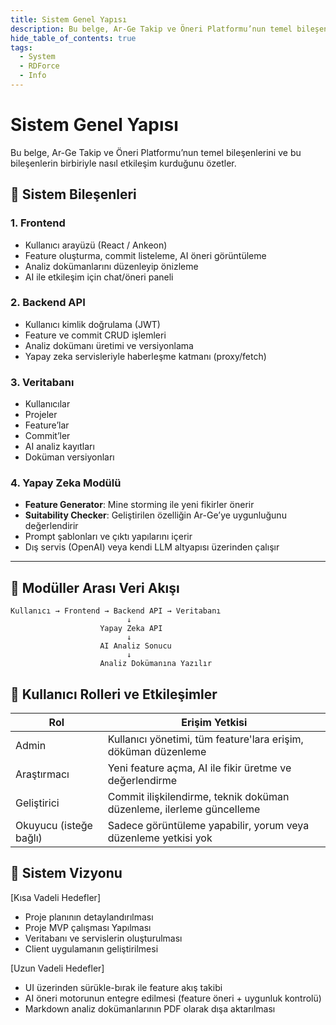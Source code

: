 ```yaml
---
title: Sistem Genel Yapısı
description: Bu belge, Ar-Ge Takip ve Öneri Platformu’nun temel bileşenlerini ve bu bileşenlerin birbiriyle nasıl etkileşim kurduğunu özetler.
hide_table_of_contents: true
tags:
  - System
  - RDForce
  - Info
---
```


# Sistem Genel Yapısı

Bu belge, Ar-Ge Takip ve Öneri Platformu’nun temel bileşenlerini ve bu bileşenlerin birbiriyle nasıl etkileşim kurduğunu özetler.

## 🧩 Sistem Bileşenleri

### 1. **Frontend**
- Kullanıcı arayüzü (React / Ankeon)
- Feature oluşturma, commit listeleme, AI öneri görüntüleme
- Analiz dokümanlarını düzenleyip önizleme
- AI ile etkileşim için chat/öneri paneli

### 2. **Backend API**
- Kullanıcı kimlik doğrulama (JWT)
- Feature ve commit CRUD işlemleri
- Analiz dokümanı üretimi ve versiyonlama
- Yapay zeka servisleriyle haberleşme katmanı (proxy/fetch)

### 3. **Veritabanı**
- Kullanıcılar
- Projeler
- Feature’lar
- Commit’ler
- AI analiz kayıtları
- Doküman versiyonları

### 4. **Yapay Zeka Modülü**
- **Feature Generator**: Mine storming ile yeni fikirler önerir
- **Suitability Checker**: Geliştirilen özelliğin Ar-Ge’ye uygunluğunu değerlendirir
- Prompt şablonları ve çıktı yapılarını içerir
- Dış servis (OpenAI) veya kendi LLM altyapısı üzerinden çalışır

---

## 🔄 Modüller Arası Veri Akışı

```plaintext
Kullanıcı → Frontend → Backend API → Veritabanı
                          ↓
                    Yapay Zeka API
                          ↓
                    AI Analiz Sonucu
                          ↓
                    Analiz Dokümanına Yazılır
```

## 👥 Kullanıcı Rolleri ve Etkileşimler
| Rol                    | Erişim Yetkisi                                                       |
| ---------------------- | -------------------------------------------------------------------- |
| Admin                  | Kullanıcı yönetimi, tüm feature'lara erişim, döküman düzenleme       |
| Araştırmacı            | Yeni feature açma, AI ile fikir üretme ve değerlendirme              |
| Geliştirici            | Commit ilişkilendirme, teknik doküman düzenleme, ilerleme güncelleme |
| Okuyucu (isteğe bağlı) | Sadece görüntüleme yapabilir, yorum veya düzenleme yetkisi yok       |

## 🧠 Sistem Vizyonu 

[Kısa Vadeli Hedefler]
- Proje planının detaylandırılması
- Proje MVP çalışması Yapılması
- Veritabanı ve servislerin oluşturulması
- Client uygulamanın geliştirilmesi

[Uzun Vadeli Hedefler]
- UI üzerinden sürükle-bırak ile feature akış takibi
- AI öneri motorunun entegre edilmesi (feature öneri + uygunluk kontrolü)
- Markdown analiz dokümanlarının PDF olarak dışa aktarılması